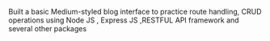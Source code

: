 Built a basic Medium-styled blog interface to practice route handling, CRUD operations using Node JS , Express JS ,RESTFUL API framework and several other packages
